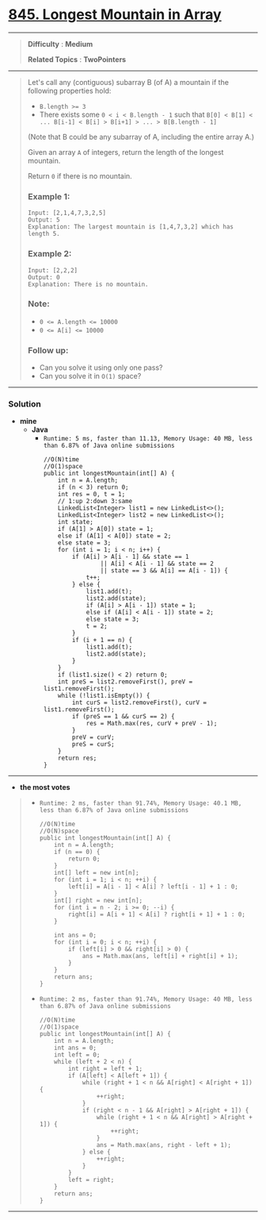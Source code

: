 # [845. Longest Mountain in Array](https://leetcode.com/problems/longest-mountain-in-array/)

---

> **Difficulty** : **Medium**
>
> **Related Topics** : **TwoPointers**

---

> Let's call any (contiguous) subarray B (of A) a mountain if the following properties hold:
> * `B.length >= 3`
> * There exists some `0 < i < B.length - 1` such that `B[0] < B[1] < ... B[i-1] < B[i] > B[i+1] > ... > B[B.length - 1]`
>
> (Note that B could be any subarray of A, including the entire array A.)
>
> Given an array `A` of integers, return the length of the longest mountain.
>
> Return `0` if there is no mountain.
>
> ### Example 1:
> ```
> Input: [2,1,4,7,3,2,5]
> Output: 5
> Explanation: The largest mountain is [1,4,7,3,2] which has length 5.
> ```
>
> ### Example 2:
> ```
> Input: [2,2,2]
> Output: 0
> Explanation: There is no mountain.
> ```
>
> ### Note:
> * `0 <= A.length <= 10000`
> * `0 <= A[i] <= 10000`
>
> ### Follow up:
> * Can you solve it using only one pass?
> * Can you solve it in `O(1)` space?

---


### Solution
* **mine**
  * **Java**
    * `Runtime: 5 ms, faster than 11.13, Memory Usage: 40 MB, less than 6.87% of Java online submissions`
      ```
      //O(N)time
      //O(1)space
      public int longestMountain(int[] A) {
          int n = A.length;
          if (n < 3) return 0;
          int res = 0, t = 1;
          // 1:up 2:down 3:same
          LinkedList<Integer> list1 = new LinkedList<>();
          LinkedList<Integer> list2 = new LinkedList<>();
          int state;
          if (A[1] > A[0]) state = 1;
          else if (A[1] < A[0]) state = 2;
          else state = 3;
          for (int i = 1; i < n; i++) {
              if (A[i] > A[i - 1] && state == 1
                      || A[i] < A[i - 1] && state == 2
                      || state == 3 && A[i] == A[i - 1]) {
                  t++;
              } else {
                  list1.add(t);
                  list2.add(state);
                  if (A[i] > A[i - 1]) state = 1;
                  else if (A[i] < A[i - 1]) state = 2;
                  else state = 3;
                  t = 2;
              }
              if (i + 1 == n) {
                  list1.add(t);
                  list2.add(state);
              }
          }
          if (list1.size() < 2) return 0;
          int preS = list2.removeFirst(), preV = list1.removeFirst();
          while (!list1.isEmpty()) {
              int curS = list2.removeFirst(), curV = list1.removeFirst();
              if (preS == 1 && curS == 2) {
                  res = Math.max(res, curV + preV - 1);
              }
              preV = curV;
              preS = curS;
          }
          return res;
      }
      ```

---


* **the most votes**
>  * `Runtime: 2 ms, faster than 91.74%, Memory Usage: 40.1 MB, less than 6.87% of Java online submissions`
>    ```
>    //O(N)time
>    //O(N)space
>    public int longestMountain(int[] A) {
>        int n = A.length;
>        if (n == 0) {
>            return 0;
>        }
>        int[] left = new int[n];
>        for (int i = 1; i < n; ++i) {
>            left[i] = A[i - 1] < A[i] ? left[i - 1] + 1 : 0;
>        }
>        int[] right = new int[n];
>        for (int i = n - 2; i >= 0; --i) {
>            right[i] = A[i + 1] < A[i] ? right[i + 1] + 1 : 0;
>        }
>
>        int ans = 0;
>        for (int i = 0; i < n; ++i) {
>            if (left[i] > 0 && right[i] > 0) {
>                ans = Math.max(ans, left[i] + right[i] + 1);
>            }
>        }
>        return ans;
>    }
>    ```
>
>  * `Runtime: 2 ms, faster than 91.74%, Memory Usage: 40 MB, less than 6.87% of Java online submissions`
>    ```
>    //O(N)time
>    //O(1)space
>    public int longestMountain(int[] A) {
>        int n = A.length;
>        int ans = 0;
>        int left = 0;
>        while (left + 2 < n) {
>            int right = left + 1;
>            if (A[left] < A[left + 1]) {
>                while (right + 1 < n && A[right] < A[right + 1]) {
>                    ++right;
>                }
>                if (right < n - 1 && A[right] > A[right + 1]) {
>                    while (right + 1 < n && A[right] > A[right + 1]) {
>                        ++right;
>                    }
>                    ans = Math.max(ans, right - left + 1);
>                } else {
>                    ++right;
>                }
>            }
>            left = right;
>        }
>        return ans;
>    }
>    ```

---


